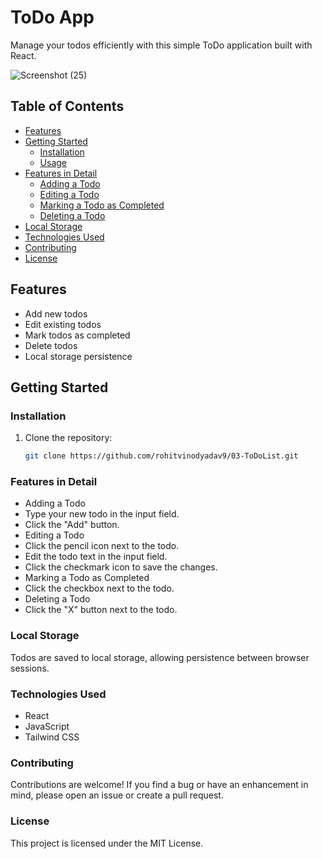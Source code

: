 # ToDo App

Manage your todos efficiently with this simple ToDo application built with React.

![Screenshot (25)](https://github.com/rohitvinodyadav9/Unified-Mentors/assets/149653208/9548cf25-7f92-4c40-8f0e-bd056f1625c0)


## Table of Contents
- [Features](#features)
- [Getting Started](#getting-started)
  - [Installation](#installation)
  - [Usage](#usage)
- [Features in Detail](#features-in-detail)
  - [Adding a Todo](#adding-a-todo)
  - [Editing a Todo](#editing-a-todo)
  - [Marking a Todo as Completed](#marking-a-todo-as-completed)
  - [Deleting a Todo](#deleting-a-todo)
- [Local Storage](#local-storage)
- [Technologies Used](#technologies-used)
- [Contributing](#contributing)
- [License](#license)

## Features

- Add new todos
- Edit existing todos
- Mark todos as completed
- Delete todos
- Local storage persistence

## Getting Started

### Installation

1. Clone the repository:

   ```bash
   git clone https://github.com/rohitvinodyadav9/03-ToDoList.git
   ```

### Features in Detail
- Adding a Todo
- Type your new todo in the input field.
- Click the "Add" button.
- Editing a Todo
- Click the pencil icon next to the todo.
- Edit the todo text in the input field.
- Click the checkmark icon to save the changes.
- Marking a Todo as Completed
- Click the checkbox next to the todo.
- Deleting a Todo
- Click the "X" button next to the todo.
### Local Storage
  Todos are saved to local storage, allowing persistence between browser sessions.
### Technologies Used
- React
- JavaScript
- Tailwind CSS
### Contributing
  Contributions are welcome! If you find a bug or have an enhancement in mind, please open an issue or create a pull request.

### License
  This project is licensed under the MIT License.
